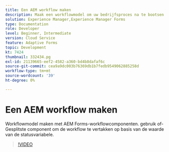 ```yaml
---
title: Een AEM workflow maken
description: Maak een workflowmodel om uw bedrijfsproces na te bootsen.
solution: Experience Manager,Experience Manager Forms
type: Documentation
role: Developer
level: Beginner, Intermediate
version: Cloud Service
feature: Adaptive Forms
topic: Development
kt: 7424
thumbnail: 332434.pg
exl-id: 21139665-eef2-4582-a360-bd4b8dafaf6c
source-git-commit: cea9a9dc003b76369db1b7fedb9549062885258d
workflow-type: tm+mt
source-wordcount: '39'
ht-degree: 0%

---
```


# Een AEM workflow maken

Workflowmodel maken met AEM Forms-workflowcomponenten. gebruik of-Gesplitste component om de workflow te vertakken op basis van de waarde van de statusvariabele.

>[!VIDEO](https://video.tv.adobe.com/v/332434?quality=12&learn=on)
